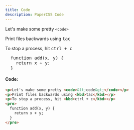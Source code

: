 ```yaml
---
title: Code
description: PaperCSS Code
---
```

Let's make some pretty `<code>`

Print files backwards using <kbd>tac</kbd>

To stop a process, hit <kbd>ctrl + c</kbd>

<pre>
  function add(x, y) {
    return x + y;
  }
</pre>

#### Code:

```html
<p>Let's make some pretty <code>&lt;code&gt;</code></p>
<p>Print files backwards using <kbd>tac</kbd></p>
<p>To stop a process, hit <kbd>ctrl + c</kbd></p>
<pre>
  function add(x, y) {
    return x + y;
  }
</pre>
```
